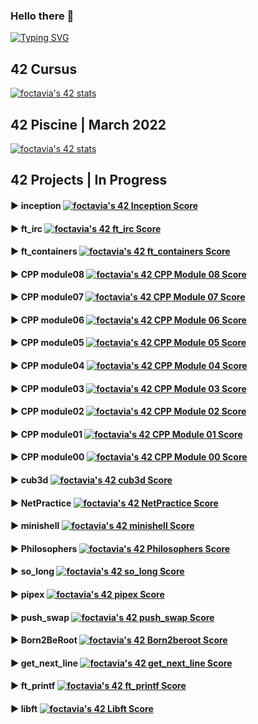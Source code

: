 ### Hello there 👋

[![Typing SVG](https://readme-typing-svg.herokuapp.com?font=Fira+Code&duration=2000&pause=300&vCenter=true&width=435&lines=I'm+Fany+Octavia;Junior+Developer;Student+at+42+School+Paris)](https://git.io/typing-svg)

## 42 Cursus

[![foctavia's 42 stats](https://badge42.vercel.app/api/v2/clgc0gxox001908m917gx52xy/stats?cursusId=21&coalitionId=45)](https://github.com/JaeSeoKim/badge42)

## 42 Piscine | March 2022

[![foctavia's 42 stats](https://badge42.vercel.app/api/v2/clgc0gxox001908m917gx52xy/stats?cursusId=9&coalitionId=piscine)](https://github.com/JaeSeoKim/badge42)

## 42 Projects | In Progress

#### ► inception      [![foctavia's 42 Inception Score](https://badge42.vercel.app/api/v2/clgc0gxox001908m917gx52xy/project/3051795)](https://github.com/JaeSeoKim/badge42)

#### ► ft_irc         [![foctavia's 42 ft_irc Score](https://badge42.vercel.app/api/v2/clgc0gxox001908m917gx52xy/project/3003758)](https://github.com/JaeSeoKim/badge42)

#### ► ft_containers  [![foctavia's 42 ft_containers Score](https://badge42.vercel.app/api/v2/clgc0gxox001908m917gx52xy/project/2990652)](https://github.com/JaeSeoKim/badge42)

#### ► CPP module08   [![foctavia's 42 CPP Module 08 Score](https://badge42.vercel.app/api/v2/clgc0gxox001908m917gx52xy/project/2943920)](https://github.com/JaeSeoKim/badge42)

#### ► CPP module07   [![foctavia's 42 CPP Module 07 Score](https://badge42.vercel.app/api/v2/clgc0gxox001908m917gx52xy/project/2941654)](https://github.com/JaeSeoKim/badge42)

#### ► CPP module06   [![foctavia's 42 CPP Module 06 Score](https://badge42.vercel.app/api/v2/clgc0gxox001908m917gx52xy/project/2941390)](https://github.com/JaeSeoKim/badge42)

#### ► CPP module05   [![foctavia's 42 CPP Module 05 Score](https://badge42.vercel.app/api/v2/clgc0gxox001908m917gx52xy/project/2937943)](https://github.com/JaeSeoKim/badge42)

#### ► CPP module04   [![foctavia's 42 CPP Module 04 Score](https://badge42.vercel.app/api/v2/clgc0gxox001908m917gx52xy/project/2937022)](https://github.com/JaeSeoKim/badge42)

#### ► CPP module03   [![foctavia's 42 CPP Module 03 Score](https://badge42.vercel.app/api/v2/clgc0gxox001908m917gx52xy/project/2933652)](https://github.com/JaeSeoKim/badge42)

#### ► CPP module02   [![foctavia's 42 CPP Module 02 Score](https://badge42.vercel.app/api/v2/clgc0gxox001908m917gx52xy/project/2932978)](https://github.com/JaeSeoKim/badge42)

#### ► CPP module01   [![foctavia's 42 CPP Module 01 Score](https://badge42.vercel.app/api/v2/clgc0gxox001908m917gx52xy/project/2929147)](https://github.com/JaeSeoKim/badge42)

#### ► CPP module00   [![foctavia's 42 CPP Module 00 Score](https://badge42.vercel.app/api/v2/clgc0gxox001908m917gx52xy/project/2926883)](https://github.com/JaeSeoKim/badge42)

#### ► cub3d          [![foctavia's 42 cub3d Score](https://badge42.vercel.app/api/v2/clgc0gxox001908m917gx52xy/project/2902934)](https://github.com/JaeSeoKim/badge42)

#### ► NetPractice    [![foctavia's 42 NetPractice Score](https://badge42.vercel.app/api/v2/clgc0gxox001908m917gx52xy/project/2852541)](https://github.com/JaeSeoKim/badge42)

#### ► minishell      [![foctavia's 42 minishell Score](https://badge42.vercel.app/api/v2/clgc0gxox001908m917gx52xy/project/2824540)](https://github.com/JaeSeoKim/badge42)

#### ► Philosophers   [![foctavia's 42 Philosophers Score](https://badge42.vercel.app/api/v2/clgc0gxox001908m917gx52xy/project/2731433)](https://github.com/JaeSeoKim/badge42)

#### ► so_long        [![foctavia's 42 so_long Score](https://badge42.vercel.app/api/v2/clgc0gxox001908m917gx52xy/project/2680750)](https://github.com/JaeSeoKim/badge42)

#### ► pipex          [![foctavia's 42 pipex Score](https://badge42.vercel.app/api/v2/clgc0gxox001908m917gx52xy/project/2618087)](https://github.com/JaeSeoKim/badge42)

#### ► push_swap      [![foctavia's 42 push_swap Score](https://badge42.vercel.app/api/v2/clgc0gxox001908m917gx52xy/project/2602148)](https://github.com/JaeSeoKim/badge42)

#### ► Born2BeRoot    [![foctavia's 42 Born2beroot Score](https://badge42.vercel.app/api/v2/clgc0gxox001908m917gx52xy/project/2593077)](https://github.com/JaeSeoKim/badge42)

#### ► get_next_line  [![foctavia's 42 get_next_line Score](https://badge42.vercel.app/api/v2/clgc0gxox001908m917gx52xy/project/2587310)](https://github.com/JaeSeoKim/badge42)

#### ► ft_printf      [![foctavia's 42 ft_printf Score](https://badge42.vercel.app/api/v2/clgc0gxox001908m917gx52xy/project/2585575)](https://github.com/JaeSeoKim/badge42)

#### ► libft          [![foctavia's 42 Libft Score](https://badge42.vercel.app/api/v2/clgc0gxox001908m917gx52xy/project/2579721)](https://github.com/JaeSeoKim/badge42)
